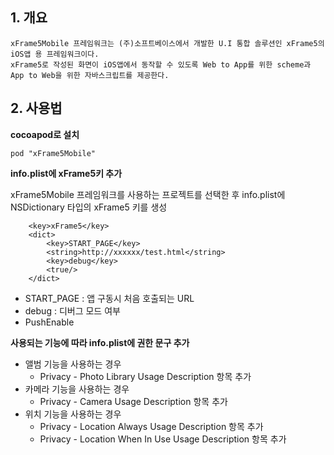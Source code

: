 ## 1. 개요

    xFrame5Mobile 프레임워크는 (주)소프트베이스에서 개발한 U.I 통합 솔루션인 xFrame5의 iOS앱 용 프레임워크이다.
    xFrame5로 작성된 화면이 iOS앱에서 동작할 수 있도록 Web to App를 위한 scheme과 App to Web을 위한 자바스크립트를 제공한다.

## 2. 사용법

**cocoapod로 설치**

    pod "xFrame5Mobile"

**info.plist에 xFrame5키 추가**

xFrame5Mobile 프레임워크를 사용하는 프로젝트를 선택한 후 info.plist에 NSDictionary 타입의 xFrame5 키를 생성

```
    <key>xFrame5</key>
	<dict>
		<key>START_PAGE</key>
		<string>http://xxxxxx/test.html</string>
		<key>debug</key>
		<true/>
	</dict>
```

* START_PAGE : 앱 구동시 처음 호출되는 URL
* debug : 디버그 모드 여부
* PushEnable

**사용되는 기능에 따라 info.plist에 권한 문구 추가**

* 앨범 기능을 사용하는 경우
	* Privacy - Photo Library Usage Description 항목 추가
* 카메라 기능을 사용하는 경우
	* Privacy - Camera Usage Description 항목 추가
* 위치 기능을 사용하는 경우
	* Privacy - Location Always Usage Description 항목 추가
	* Privacy - Location When In Use Usage Description 항목 추가